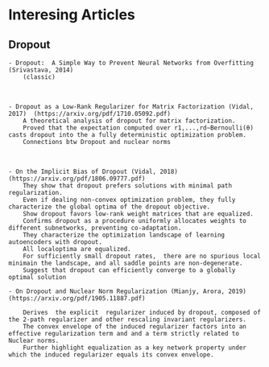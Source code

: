 # Interesing Articles

## Dropout

	- Dropout:  A Simple Way to Prevent Neural Networks from Overfitting (Srivastava, 2014) 
		(classic) 
<br>

	- Dropout as a Low-Rank Regularizer for Matrix Factorization (Vidal, 2017)  (https://arxiv.org/pdf/1710.05092.pdf)
		A theoretical analysis of dropout for matrix factorization. 
		Proved that the expectation computed over r1,...,rd∼Bernoulli(θ) casts dropout into the a fully deterministic optimization problem.
		Connections btw Dropout and nuclear norms
<br>
	
	- On the Implicit Bias of Dropout (Vidal, 2018) (https://arxiv.org/pdf/1806.09777.pdf)
		They show that dropout prefers solutions with minimal path regularization. 
		Even if dealing non-convex optimization problem, they fully characterize the global optima of the dropout objective.
		Show dropout favors low-rank weight matrices that are equalized. 
		Confirms dropout as a procedure uniformly allocates weights to different subnetworks, preventing co-adaptation.
		They characterize the optimization landscape of learning autoencoders with dropout.
		All localoptima are equalized.
		For sufficiently small dropout rates,  there are no spurious local minimain the landscape, and all saddle points are non-degenerate.
		Suggest that dropout can efficiently converge to a globally optimal solution 
		
	- On Dropout and Nuclear Norm Regularization (Mianjy, Arora, 2019) (https://arxiv.org/pdf/1905.11887.pdf)
		
		Derives  the explicit  regularizer induced by dropout, composed of the 2-path regularizer and other rescaling invariant regularizers. 
		The convex envelope of the induced regularizer factors into an effective regularization term and and a term strictly related to Nuclear norms.
		Further highlight equalization as a key network property under which the induced regularizer equals its convex envelope.  
		
